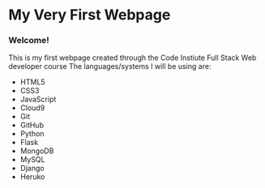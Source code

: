 # My Very First Webpage

### Welcome!

This is my first webpage created through the Code Instiute Full Stack Web developer course
The languages/systems I will be using are:

- HTML5
- CSS3
- JavaScript
- Cloud9
- Git
- GitHub
- Python
- Flask
- MongoDB
- MySQL
- Django
- Heruko
